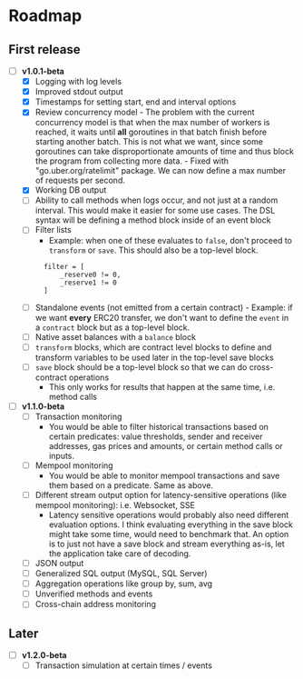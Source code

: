 # Roadmap

## First release
- [ ] **v1.0.1-beta**
  - [x] Logging with log levels
  - [x] Improved stdout output
  - [x] Timestamps for setting start, end and interval options
  - [x] Review concurrency model
        - The problem with the current concurrency model is that when the max number of workers is reached, it waits until
        **all** goroutines in that batch finish before starting another batch. This is not what we want, since some goroutines
        can take disproportionate amounts of time and thus block the program from collecting more data.
        - Fixed with "go.uber.org/ratelimit" package. We can now define a max number of requests per second.
  - [x] Working DB output
  - [ ] Ability to call methods when logs occur, and not just at a random interval. This would make it easier for some use cases. The DSL syntax will be defining a method block inside of an event block
  - [ ] Filter lists
      - Example: when one of these evaluates to `false`, don't proceed to `transform` or `save`. This should also be a top-level
      block.
      ```hcl
        filter = [
            _reserve0 != 0,
            _reserve1 != 0
        ]
      ```
  - [ ] Standalone events (not emitted from a certain contract)
        - Example: if we want **every** ERC20 transfer, we don't want to define the `event` in a `contract` block but as a top-level block.
  - [ ] Native asset balances with a `balance` block
  - [ ] `transform` blocks, which are contract level blocks to define and transform variables to be used later in the top-level save blocks 
  - [ ] `save` block should be a top-level block so that we can do cross-contract operations
      - This only works for results that happen at the same time, i.e. method calls

- [ ] **v1.1.0-beta**
  - [ ] Transaction monitoring
      - You would be able to filter historical transactions based on certain predicates: value thresholds, sender and receiver addresses, gas prices and amounts, or certain method calls or inputs.
  - [ ] Mempool monitoring
      - You would be able to monitor mempool transactions and save them based on a predicate. Same as above. 
  - [ ] Different stream output option for latency-sensitive operations (like mempool monitoring): i.e. Websocket, SSE 
      - Latency sensitive operations would probably also need different evaluation options. I think evaluating everything in the save block might take some time, would need to benchmark that. An option is to just not have a save block and stream everything as-is, let the application take care of decoding.
  - [ ] JSON output
  - [ ] Generalized SQL output (MySQL, SQL Server)
  - [ ] Aggregation operations like group by, sum, avg
  - [ ] Unverified methods and events
  - [ ] Cross-chain address monitoring

## Later
- [ ] **v1.2.0-beta**
  - [ ] Transaction simulation at certain times / events